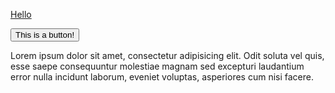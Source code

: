 <a class="btn" href="#">Hello</a>

<button>This is a button!</button>

Lorem ipsum dolor sit amet, consectetur adipisicing elit. Odit soluta vel quis, esse saepe consequuntur molestiae magnam sed excepturi laudantium error nulla incidunt laborum, eveniet voluptas, asperiores cum nisi facere.
